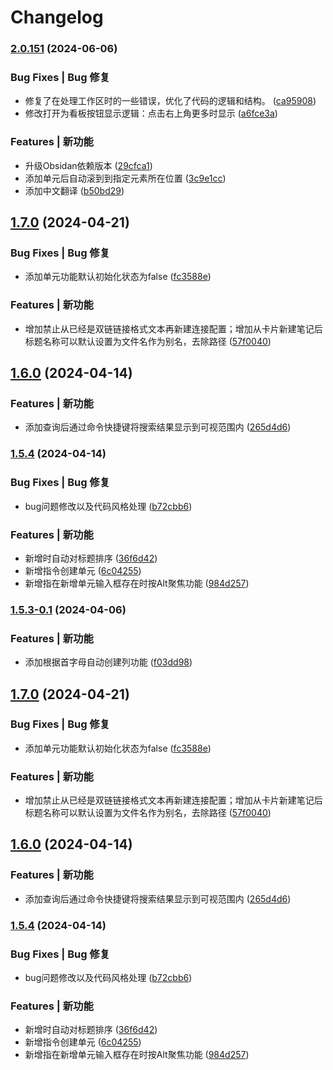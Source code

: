 # Changelog
### [2.0.151](https://github.com/zwOrion/obsidian-kanban-zw/compare/2.0.49...2.0.151) (2024-06-06)


### Bug Fixes | Bug 修复

* 修复了在处理工作区时的一些错误，优化了代码的逻辑和结构。 ([ca95908](https://github.com/zwOrion/obsidian-kanban-zw/commit/ca959084ae3970048405a2e278913ee2a3ed9f40))
* 修改打开为看板按钮显示逻辑：点击右上角更多时显示 ([a6fce3a](https://github.com/zwOrion/obsidian-kanban-zw/commit/a6fce3a9c63a8897ad4cf4799fa58838fed0d3c8))


### Features | 新功能

* 升级Obsidan依赖版本 ([29cfca1](https://github.com/zwOrion/obsidian-kanban-zw/commit/29cfca1f25f064797507194e9e6c7223460c6f1d))
* 添加单元后自动滚到到指定元素所在位置 ([3c9e1cc](https://github.com/zwOrion/obsidian-kanban-zw/commit/3c9e1cc42344f5fd7152dc65fa048f231b88f676))
* 添加中文翻译 ([b50bd29](https://github.com/zwOrion/obsidian-kanban-zw/commit/b50bd29e6132524d1983b6a779215c7928467515))

## [1.7.0](https://github.com/zwOrion/obsidian-kanban-zw/compare/2.0.18-beta...1.7.0) (2024-04-21)


### Bug Fixes | Bug 修复

* 添加单元功能默认初始化状态为false ([fc3588e](https://github.com/zwOrion/obsidian-kanban-zw/commit/fc3588eabc74cf2e683e92ab58356441a4fe83a8))


### Features | 新功能

* 增加禁止从已经是双链链接格式文本再新建连接配置；增加从卡片新建笔记后标题名称可以默认设置为文件名作为别名，去除路径 ([57f0040](https://github.com/zwOrion/obsidian-kanban-zw/commit/57f00409d388ef5e8ca12a164488749bc4ecf6d2))

## [1.6.0](https://github.com/zwOrion/obsidian-kanban-zw/compare/1.5.4...1.6.0) (2024-04-14)


### Features | 新功能

* 添加查询后通过命令快捷键将搜索结果显示到可视范围内 ([265d4d6](https://github.com/zwOrion/obsidian-kanban-zw/commit/265d4d68d06baa4f009dfb81dc76d8667b103ce8))

### [1.5.4](https://github.com/zwOrion/obsidian-kanban-zw/compare/1.5.3-0.1...1.5.4) (2024-04-14)


### Bug Fixes | Bug 修复

* bug问题修改以及代码风格处理 ([b72cbb6](https://github.com/zwOrion/obsidian-kanban-zw/commit/b72cbb6f87b4254c83d7be6f4d01aae8798c6654))


### Features | 新功能

* 新增时自动对标题排序 ([36f6d42](https://github.com/zwOrion/obsidian-kanban-zw/commit/36f6d4214dc9ff4a845025d8a9c8bfe5b8e79b2a))
* 新增指令创建单元 ([6c04255](https://github.com/zwOrion/obsidian-kanban-zw/commit/6c042551f1d7c951dda53efcf5860e374f11aa75))
* 新增指在新增单元输入框存在时按Alt聚焦功能 ([984d257](https://github.com/zwOrion/obsidian-kanban-zw/commit/984d2579af34cc7de4026f4e8f50549af9b3b9bd))

### [1.5.3-0.1](https://github.com/zwOrion/obsidian-kanban-zw/compare/1.5.3...1.5.3-0.1) (2024-04-06)


### Features | 新功能

* 添加根据首字母自动创建列功能 ([f03dd98](https://github.com/zwOrion/obsidian-kanban-zw/commit/f03dd980b7d2c576762991590baaac4b53be54ab))

## [1.7.0](https://github.com/zwOrion/obsidian-kanban-zw/compare/1.6.0...1.7.0) (2024-04-21)


### Bug Fixes | Bug 修复

* 添加单元功能默认初始化状态为false ([fc3588e](https://github.com/zwOrion/obsidian-kanban-zw/commit/fc3588eabc74cf2e683e92ab58356441a4fe83a8))


### Features | 新功能

* 增加禁止从已经是双链链接格式文本再新建连接配置；增加从卡片新建笔记后标题名称可以默认设置为文件名作为别名，去除路径 ([57f0040](https://github.com/zwOrion/obsidian-kanban-zw/commit/57f00409d388ef5e8ca12a164488749bc4ecf6d2))

## [1.6.0](https://github.com/zwOrion/obsidian-kanban-zw/compare/1.5.4...1.6.0) (2024-04-14)


### Features | 新功能

* 添加查询后通过命令快捷键将搜索结果显示到可视范围内 ([265d4d6](https://github.com/zwOrion/obsidian-kanban-zw/commit/265d4d68d06baa4f009dfb81dc76d8667b103ce8))

### [1.5.4](https://github.com/zwOrion/obsidian-kanban-zw/compare/1.5.3-0.1...1.5.4) (2024-04-14)


### Bug Fixes | Bug 修复

* bug问题修改以及代码风格处理 ([b72cbb6](https://github.com/zwOrion/obsidian-kanban-zw/commit/b72cbb6f87b4254c83d7be6f4d01aae8798c6654))


### Features | 新功能

* 新增时自动对标题排序 ([36f6d42](https://github.com/zwOrion/obsidian-kanban-zw/commit/36f6d4214dc9ff4a845025d8a9c8bfe5b8e79b2a))
* 新增指令创建单元 ([6c04255](https://github.com/zwOrion/obsidian-kanban-zw/commit/6c042551f1d7c951dda53efcf5860e374f11aa75))
* 新增指在新增单元输入框存在时按Alt聚焦功能 ([984d257](https://github.com/zwOrion/obsidian-kanban-zw/commit/984d2579af34cc7de4026f4e8f50549af9b3b9bd))

